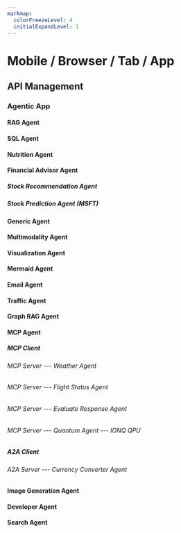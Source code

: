 ```yaml
---
markmap:
  colorFreezeLevel: 4
  initialExpandLevel: 1
---
```


# Mobile / Browser / Tab / App

## API Management

### Agentic App

#### RAG Agent
#### SQL Agent
#### Nutrition Agent
#### Financial Advisor Agent
##### Stock Recommendation Agent
##### Stock Prediction Agent (MSFT)
#### Generic Agent
#### Multimodality Agent
#### Visualization Agent
#### Mermaid Agent
#### Email Agent
#### Traffic Agent
#### Graph RAG Agent
#### MCP Agent
##### MCP Client
###### MCP Server --- Weather Agent
###### MCP Server --- Flight Status Agent
###### MCP Server --- Evaluate Response Agent
###### MCP Server --- Quantum Agent --- IONQ QPU
##### A2A Client
###### A2A Server --- Currency Converter Agent
#### Image Generation Agent
#### Developer Agent
#### Search Agent

